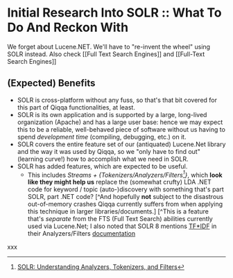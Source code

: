 # Initial Research Into SOLR :: What To Do And Reckon With

We forget about Lucene.NET. We'll have to "re-invent the wheel" using SOLR instead. Also check [[Full Text Search Engines]] and [[Full-Text Search Engines]]

## (Expected) Benefits

- SOLR is cross-platform without any fuss, so that's that bit covered for this part of Qiqqa functionalities, at least.
- SOLR is its own application and is supported by a large, long-lived organization (Apache) and has a large user base: hence we may expect this to be a reliable, well-behaved piece of software without us having to spend *development time* (compiling, debugging, etc.) on it.
- SOLR covers the entire feature set of our (antiquated) Lucene.Net library and the way it was used by Qiqqa, so we "only have to find out" (learning curve!) how to accomplish what we need in SOLR.
- SOLR has added features, which are expected to be useful.
	- This includes *Streams + {Tokenizers/Analyzers/Filters[^1]}*, which **look like they might help us** replace the (somewhat crufty) LDA .NET code for keyword / topic (auto-)discovery with something that's part SOLR, part .NET code? [^And hopefully **not** subject to the disastrous out-of-memory crashes Qiqqa currently suffers from when applying this technique in larger libraries/documents.] [^This is a feature that's *separate* from the FTS (Full Text Search) abilities currently used via Lucene.Net; I also noted that SOLR 8 mentions [TF\*IDF](https://en.wikipedia.org/wiki/Tf%E2%80%93idf) in their Analyzers/Filters [documentation](https://solr.apache.org/guide/8_8/term-vectors.html)



xxx




[^1]: [SOLR: Understanding Analyzers, Tokenizers, and Filters](https://solr.apache.org/guide/8_8/understanding-analyzers-tokenizers-and-filters.html)
